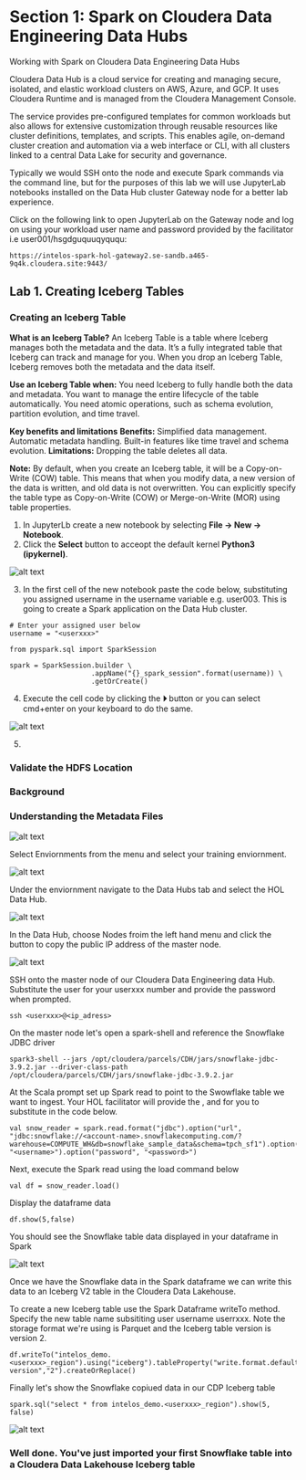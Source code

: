 # Section 1: Spark on Cloudera Data Engineering Data Hubs

Working with Spark on Cloudera Data Engineering Data Hubs

Cloudera Data Hub is a cloud service for creating and managing secure, isolated, and elastic workload clusters on AWS, Azure, and GCP. It uses Cloudera Runtime and is managed from the Cloudera Management Console.

The service provides pre-configured templates for common workloads but also allows for extensive customization through reusable resources like cluster definitions, templates, and scripts. This enables agile, on-demand cluster creation and automation via a web interface or CLI, with all clusters linked to a central Data Lake for security and governance.

Typically we would SSH onto the node and execute Spark commands via the command line, but for the purposes of this lab we will use JupyterLab notebooks installed on the Data Hub cluster Gateway node for a better lab experience.

Click on the following link to open JupyterLab on the Gateway node and log on using your workload user name and password provided by the facilitator i.e user001/hsgdguquuqyququ:

```
https://intelos-spark-hol-gateway2.se-sandb.a465-9q4k.cloudera.site:9443/
```


## Lab 1. Creating Iceberg Tables 

### Creating an Iceberg Table

**What is an Iceberg Table?**
An Iceberg Table is a table where Iceberg manages both the metadata and the data. It’s a fully integrated table that Iceberg can track and manage for you. When you drop an Iceberg Table, Iceberg removes both the metadata and the data itself.

**Use an Iceberg Table when:**
You need Iceberg to fully handle both the data and metadata.
You want to manage the entire lifecycle of the table automatically.
You need atomic operations, such as schema evolution, partition evolution, and time travel.

**Key benefits and limitations**
**Benefits:**
Simplified data management.
Automatic metadata handling.
Built-in features like time travel and schema evolution.
**Limitations:**
Dropping the table deletes all data.

**Note:** By default, when you create an Iceberg table, it will be a Copy-on-Write (COW) table. This means that when you modify data, a new version of the data is written, and old data is not overwritten. You can explicitly specify the table type as Copy-on-Write (COW) or Merge-on-Write (MOR) using table properties.

1. In JupyterLb create a new notebook by selecting **File -> New -> Notebook**.
2. Click the **Select** button to acceopt the default kernel **Python3 (ipykernel)**.

![alt text](../img/jupyter2.png)

3. In the first cell of the new notebook paste the code below, substituting you assigned username in the username variable e.g. user003. This is going to create a Spark application on the Data Hub cluster.

```
# Enter your assigned user below
username = "<userxxx>"

from pyspark.sql import SparkSession

spark = SparkSession.builder \
                    .appName("{}_spark_session".format(username)) \
                    .getOrCreate()
```

4. Execute the cell code by clicking the **⏵** button or you can select cmd+enter on your keyboard to do the same.

![alt text](../img/jupyter1.png)

5. 

### Validate the HDFS Location
### Background
### Understanding the Metadata Files

![alt text](../img/mgmtconsole-select.png)

Select Enviornments from the menu and select your training enviornment. 

![alt text](../img/env-select.png)

Under the enviornment navigate to the Data Hubs tab and select the HOL Data Hub.

![alt text](../img/datahub-select.png)

In the Data Hub, choose Nodes froim the left hand menu and click the button to copy the public IP address of the master node.

![alt text](../img/datahub-ipadress.png)

SSH onto the master node of our Cloudera Data Engineering data Hub. Substitute the user for your userxxx number and provide the password when prompted.
```
ssh <userxxx>@<ip_adress>
```

On the master node let's open a spark-shell and reference the Snowflake JDBC driver

```
spark3-shell --jars /opt/cloudera/parcels/CDH/jars/snowflake-jdbc-3.9.2.jar --driver-class-path /opt/cloudera/parcels/CDH/jars/snowflake-jdbc-3.9.2.jar
```

At the Scala prompt set up Spark read to point to the Swowflake table we want to ingest. Your HOL facilitator will provide the <account-name>, <username> and <password> for you to substitute in the code below.

```
val snow_reader = spark.read.format("jdbc").option("url", "jdbc:snowflake://<account-name>.snowflakecomputing.com/?warehouse=COMPUTE_WH&db=snowflake_sample_data&schema=tpch_sf1").option("dbtable","snowflake_sample_data.tpch_sf1.region").option("user", "<username>").option("password", "<password>")
```

Next, execute the Spark read using the load command below
```
val df = snow_reader.load()
```

Display the dataframe data
```
df.show(5,false)
```

You should see the Snowflake table data displayed in your dataframe in Spark

![alt text](../img/spark1.png)

Once we have the Snowflake data in the Spark dataframe we can write this data to an Iceberg V2 table in the Cloudera Data Lakehouse.

To create a new Iceberg table use the Spark Dataframe writeTo method. Specify the new table name subsititing user username userrxxx. Note the storage format we're using is Parquet and the Iceberg table version is version 2.
```
df.writeTo("intelos_demo.<userxxx>_region").using("iceberg").tableProperty("write.format.default","parquet").tableProperty("format-version","2").createOrReplace()
```
Finally let's show the Snowflake copiued data in our CDP Iceberg table
```
spark.sql("select * from intelos_demo.<userxxx>_region").show(5, false)
```
![alt text](../img/spark2.png)

### Well done. You've just imported your first Snowflake table into a Cloudera Data Lakehouse Iceberg table
